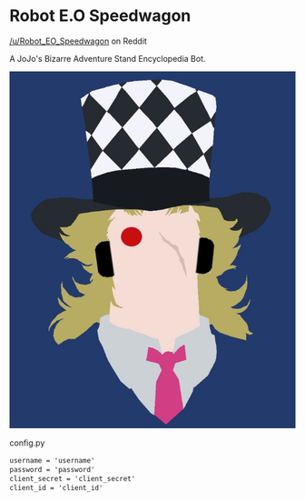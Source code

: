# Robot E.O Speedwagon
[/u/Robot_EO_Speedwagon](https://www.reddit.com/user/Robot_EO_Speedwagon) on Reddit

A JoJo's Bizarre Adventure Stand Encyclopedia Bot.

![speedwagon](https://github.com/ddmin/Robot_E.O_Speedwagon/blob/master/robot_eo_speedwagon.png)

config.py
```
username = 'username'
password = 'password'
client_secret = 'client_secret'
client_id = 'client_id'
```
